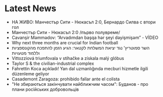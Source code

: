 # Latest News
-  НА ЖИВО: Манчестър Сити - Нюкасъл 2:0, Бернардо Силва с втори гол
-  Манчестър Сити - Нюкасъл 2:0 /първо полувреме/
-  Cavanşir Məmmədov: “Arvadımdan başqa hər şeyi dəyişmişəm” - VİDEO
-  Why next three months are crucial for Indian football
-  השר סמוטריץ' נגד יציאת המשלחת לקטאר: הגיע הזמן להתפכח מהקונספציות וללמוד מטעויות
-  Vittozziová triumfovala v stíhačke a získala malý glóbus
-  Taylor S & the civilian-industrial complex
-  Fahrettin Koca açıkladı! Yan dal uzmanlığında mecburi hizmetle ilgili düzenleme geliyor
-  Casademont Zaragoza: prohibido fallar ante el colista
-  "Не збираються закінчувати найближчим часом": Буданов - про плани російських добровольців
